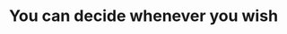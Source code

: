 ---
title: "You can decide whenever you wish"
related:
  - _cues/you-have-free-will.md
tags:
  - Fragment
---